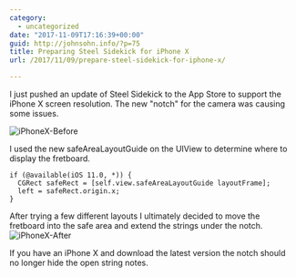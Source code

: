 ```yaml
---
category:
  - uncategorized
date: "2017-11-09T17:16:39+00:00"
guid: http://johnsohn.info/?p=75
title: Preparing Steel Sidekick for iPhone X
url: /2017/11/09/prepare-steel-sidekick-for-iphone-x/

---
```

I just pushed an update of Steel Sidekick to the App Store to support the iPhone X screen resolution. The new "notch" for the camera was causing some issues.

![iPhoneX-Before](/wp-content/uploads/2017/11/iphonex-before.png)

I used the new safeAreaLayoutGuide on the UIView to determine where to display the fretboard.

```
if (@available(iOS 11.0, *)) {
  CGRect safeRect = [self.view.safeAreaLayoutGuide layoutFrame];
  left = safeRect.origin.x;
}
```

After trying a few different layouts I ultimately decided to move the fretboard into the safe area and extend the strings under the notch.
![iPhoneX-After](/wp-content/uploads/2017/11/iphonex-after1.png)

If you have an iPhone X and download the latest version the notch should no longer hide the open string notes.
